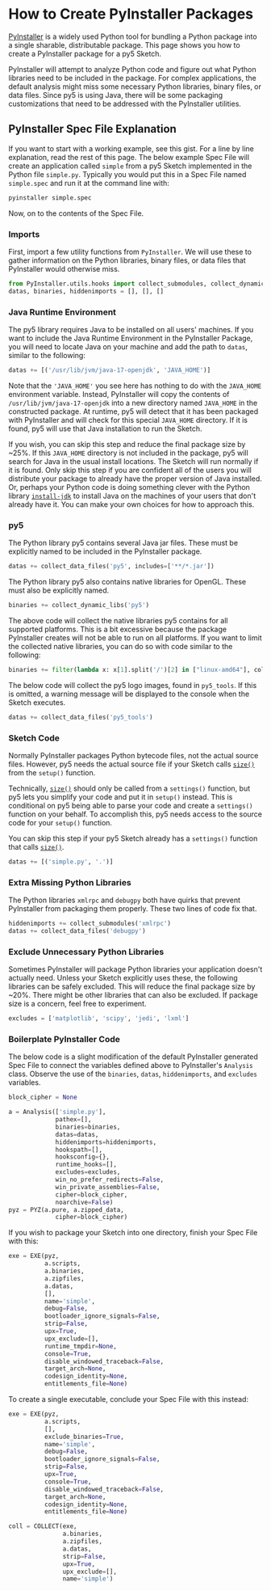 # How to Create PyInstaller Packages

[PyInstaller](https://pyinstaller.readthedocs.io/en/stable/) is a widely used
Python tool for bundling a Python package into a single sharable, distributable
package. This page shows you how to create a PyInstaller package for a py5
Sketch.

PyInstaller will attempt to analyze Python code and figure out what Python
libraries need to be included in the package. For complex applications, the
default analysis might miss some necessary Python libraries, binary files, or
data files. Since py5 is using Java, there will be some packaging customizations
that need to be addressed with the PyInstaller utilities.

## PyInstaller Spec File Explanation

If you want to start with a working example, see this gist. For a line by line
explanation, read the rest of this page. The below example Spec File will
create an application called `simple` from a py5 Sketch implemented in the
Python file `simple.py`. Typically you would put this in a Spec File named
`simple.spec` and run it at the command line with:

```bash
pyinstaller simple.spec
```

Now, on to the contents of the Spec File.

### Imports

First, import a few utility functions from `PyInstaller`. We will use these to
gather information on the Python libraries, binary files, or data files that
PyInstaller would otherwise miss.

```python
from PyInstaller.utils.hooks import collect_submodules, collect_dynamic_libs, collect_data_files
datas, binaries, hiddenimports = [], [], []
```

### Java Runtime Environment

The py5 library requires Java to be installed on all users' machines. If you
want to include the Java Runtime Environment in the PyInstaller Package, you
will need to locate Java on your machine and add the path to `datas`, similar
to the following:

```python
datas += [('/usr/lib/jvm/java-17-openjdk', 'JAVA_HOME')]
```

Note that the `'JAVA_HOME'` you see here has nothing to do with the `JAVA_HOME`
environment variable. Instead, PyInstaller will copy the contents of
`/usr/lib/jvm/java-17-openjdk` into a new directory named `JAVA_HOME` in the
constructed package. At runtime, py5 will detect that it has been packaged with
PyInstaller and will check for this special `JAVA_HOME` directory. If it is
found, py5 will use that Java installation to run the Sketch.

If you wish, you can skip this step and reduce the final package size by ~25%.
If this `JAVA_HOME` directory is not included in the package, py5 will search
for Java in the usual install locations. The Sketch will run normally if it is
found. Only skip this step if you are confident all of the users you will
distribute your package to already have the proper version of Java installed.
Or, perhaps your Python code is doing something clever with the Python library
[`install-jdk`](https://pypi.org/project/install-jdk/) to install Java on the
machines of your users that don't already have it. You can make your own choices
for how to approach this.

### py5

The Python library py5 contains several Java jar files. These must be explicitly
named to be included in the PyInstaller package.

```python
datas += collect_data_files('py5', includes=['**/*.jar'])
```

The Python library py5 also contains native libraries for OpenGL. These must
also be explicitly named.

```python
binaries += collect_dynamic_libs('py5')
```

The above code will collect the native libraries py5 contains for all supported
platforms. This is a bit excessive because the package PyInstaller creates will
not be able to run on all platforms. If you want to limit the collected native
libraries, you can do so with code similar to the following:

```python
binaries += filter(lambda x: x[1].split('/')[2] in ["linux-amd64"], collect_dynamic_libs('py5'))
```

The below code will collect the py5 logo images, found in `py5_tools`. If this
is omitted, a warning message will be displayed to the console when the Sketch
executes.

```python
datas += collect_data_files('py5_tools')
```

### Sketch Code

Normally PyInstaller packages Python bytecode files, not the actual source
files. However, py5 needs the actual source file if your Sketch calls
[`size()`](../reference/sketch_size) from the `setup()` function.

Technically, [`size()`](../reference/sketch_size) should only be called from a
`settings()` function, but py5 lets you simplify your code and put it in
`setup()` instead. This is conditional on py5 being able to parse your code and
create a `settings()` function on your behalf. To accomplish this, py5 needs
access to the source code for your `setup()` function.

You can skip this step if your py5 Sketch already has a `settings()` function
that calls [`size()`](../reference/sketch_size).

```python
datas += [('simple.py', '.')]
```

### Extra Missing Python Libraries

The Python libraries `xmlrpc` and `debugpy` both have quirks that prevent
PyInstaller from packaging them properly. These two lines of code fix that.

```python
hiddenimports += collect_submodules('xmlrpc')
datas += collect_data_files('debugpy')
```

### Exclude Unnecessary Python Libraries

Sometimes PyInstaller will package Python libraries your application doesn't
actually need. Unless your Sketch explicitly uses these, the following libraries
can be safely excluded. This will reduce the final package size by ~20%. There
might be other libraries that can also be excluded. If package size is a
concern, feel free to experiment.

```python
excludes = ['matplotlib', 'scipy', 'jedi', 'lxml']
```

### Boilerplate PyInstaller Code

The below code is a slight modification of the default PyInstaller generated
Spec File to connect the variables defined above to PyInstaller's `Analysis`
class. Observe the use of the `binaries`, `datas`, `hiddenimports`, and
`excludes` variables.

```python
block_cipher = None

a = Analysis(['simple.py'],
             pathex=[],
             binaries=binaries,
             datas=datas,
             hiddenimports=hiddenimports,
             hookspath=[],
             hooksconfig={},
             runtime_hooks=[],
             excludes=excludes,
             win_no_prefer_redirects=False,
             win_private_assemblies=False,
             cipher=block_cipher,
             noarchive=False)
pyz = PYZ(a.pure, a.zipped_data,
             cipher=block_cipher)
```

If you wish to package your Sketch into one directory, finish your Spec File
with this:

```python
exe = EXE(pyz,
          a.scripts,
          a.binaries,
          a.zipfiles,
          a.datas,
          [],
          name='simple',
          debug=False,
          bootloader_ignore_signals=False,
          strip=False,
          upx=True,
          upx_exclude=[],
          runtime_tmpdir=None,
          console=True,
          disable_windowed_traceback=False,
          target_arch=None,
          codesign_identity=None,
          entitlements_file=None)
```

To create a single executable, conclude your Spec File with this instead:

```python
exe = EXE(pyz,
          a.scripts,
          [],
          exclude_binaries=True,
          name='simple',
          debug=False,
          bootloader_ignore_signals=False,
          strip=False,
          upx=True,
          console=True,
          disable_windowed_traceback=False,
          target_arch=None,
          codesign_identity=None,
          entitlements_file=None)

coll = COLLECT(exe,
               a.binaries,
               a.zipfiles,
               a.datas,
               strip=False,
               upx=True,
               upx_exclude=[],
               name='simple')
```
